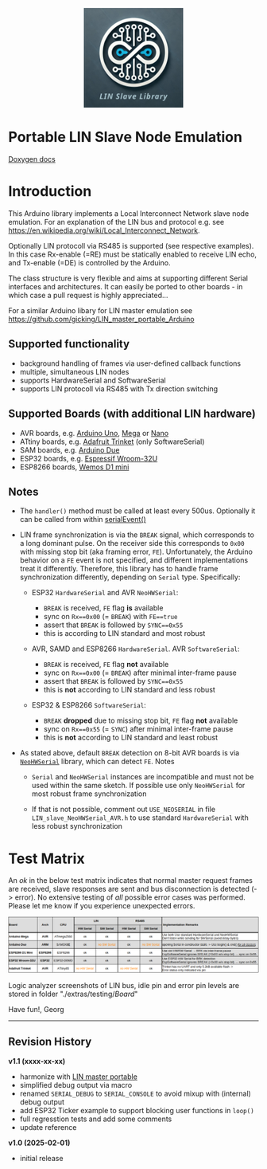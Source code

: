 <p align="center">
  <img width="200" height="200" src="./extras/documentation/Logo_large.jpg">
</p>

Portable LIN Slave Node Emulation
==================================

[Doxygen docs](https://gicking.github.io/LIN_slave_portable_Arduino/extras/documentation/html/index.html)


# Introduction

This Arduino library implements a Local Interconnect Network slave node emulation. For an explanation of the LIN bus and protocol e.g. see https://en.wikipedia.org/wiki/Local_Interconnect_Network.

Optionally LIN protocoll via RS485 is supported (see respective examples). In this case Rx-enable (=RE) must be statically enabled to receive LIN echo, and Tx-enable (=DE) is controlled by the Arduino. 

The class structure is very flexible and aims at supporting different Serial interfaces and architectures. It can easily be ported to other boards - in which case a pull request is highly appreciated... 

For a similar Arduino libary for LIN master emulation see https://github.com/gicking/LIN_master_portable_Arduino

## Supported functionality
  - background handling of frames via user-defined callback functions 
  - multiple, simultaneous LIN nodes
  - supports HardwareSerial and SoftwareSerial
  - supports LIN protocoll via RS485 with Tx direction switching
  
## Supported Boards (with additional LIN hardware)
  - AVR boards, e.g. [Arduino Uno](https://store.arduino.cc/products/arduino-uno-rev3), [Mega](https://store.arduino.cc/products/arduino-mega-2560-rev3) or [Nano](https://store.arduino.cc/products/arduino-nano)
  - ATtiny boards, e.g. [Adafruit Trinket](https://www.adafruit.com/product/1501) (only SoftwareSerial)
  - SAM boards, e.g. [Arduino Due](https://store.arduino.cc/products/arduino-due)
  - ESP32 boards, e.g. [Espressif Wroom-32U](https://www.etechnophiles.com/esp32-dev-board-pinout-specifications-datasheet-and-schematic/) 
  - ESP8266 boards, [Wemos D1 mini](https://www.wemos.cc/en/latest/d1/d1_mini.html)


## Notes

  - The `handler()` method must be called at least every 500us. Optionally it can be called from within [serialEvent()](https://reference.arduino.cc/reference/de/language/functions/communication/serial/serialevent/)

  - LIN frame synchronization is via the `BREAK` signal, which corresponds to a long dominant pulse. On the receiver side this corresponds to `0x00` with missing stop bit (aka framing error, `FE`). Unfortunately, the Arduino behavior on a `FE` event is not specified, and different implementations treat it differently. Therefore, this library has to handle frame synchronization differently, depending on `Serial` type. Specifically:

    - ESP32 `HardwareSerial` and AVR `NeoHWSerial`:
      - `BREAK` is received, `FE` flag **is** available
      - sync on `Rx==0x00` (= `BREAK`) with `FE==true` 
      - assert that `BREAK` is followed by `SYNC==0x55`
      - this is according to LIN standard and most robust

    - AVR, SAMD and ESP8266 `HardwareSerial`. AVR `SoftwareSerial`:
      - `BREAK` is received, `FE` flag **not** available
      - sync on `Rx==0x00` (= `BREAK`) after minimal inter-frame pause
      - assert that `BREAK` is followed by `SYNC==0x55`
      - this is **not** according to LIN standard and less robust

    - ESP32 & ESP8266 `SoftwareSerial`: 
      - `BREAK` **dropped** due to missing stop bit, `FE` flag **not** available
      - sync on `Rx==0x55` (= `SYNC`) after minimal inter-frame pause
      - this is **not** according to LIN standard and least robust
  
  - As stated above, default `BREAK` detection on 8-bit AVR boards is via [`NeoHWSerial`](https://github.com/gicking/NeoHWSerial) library, which can detect `FE`. Notes

    - `Serial` and `NeoHWSerial` instances are incompatible and must not be used within the same sketch. If possible use only `NeoHWSerial` for most robust frame synchronization
    
    - If that is not possible, comment out `USE_NEOSERIAL` in file `LIN_slave_NeoHWSerial_AVR.h` to use standard `HardwareSerial` with less robust synchronization


# Test Matrix

An *ok* in the below test matrix indicates that normal master request frames are received, slave responses are sent and bus disconnection is detected (-> error). No extensive testing of *all* possible error cases was performed. Please let me know if you experience unexpected errors.

![Test Matrix](./extras/testing/Board_Tests.png?)

Logic analyzer screenshots of LIN bus, idle pin and error pin levels are stored in folder "./extras/testing/*Board*"


Have fun!, Georg

----------------

Revision History
----------------

**v1.1 (xxxx-xx-xx)**
  - harmonize with [LIN master portable](https://github.com/gicking/LIN_master_portable_Arduino)
  - simplified debug output via macro
  - renamed `SERIAL_DEBUG` to `SERIAL_CONSOLE` to avoid mixup with (internal) debug output
  - add ESP32 Ticker example to support blocking user functions in `loop()`
  - full regresstion tests and add some comments
  - update reference

**v1.0 (2025-02-01)**
  - initial release

